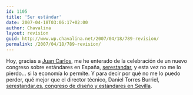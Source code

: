 ```yaml
---
id: 1105
title: 'Ser estándar'
date: 2007-04-18T03:06:17+02:00
author: Chavalina
layout: revision
guid: http://www.wp.chavalina.net/2007/04/18/789-revision/
permalink: /2007/04/18/789-revision/
---
```

Hoy, gracias a <a href="http://usalo.es/" target="_blank">Juan Carlos</a>, me he enterado de la celebración de un nuevo congreso sobre estándares en Espa&ntilde;a, <a href="http://serestandar.es/index.html" target="_blank">serestandar</a>, y esta vez no me lo pierdo… si la econom&iacute;a lo permite. Y para decir por qué no me lo puedo perder, qué mejor que el director técnico, Daniel Torres Burriel, <a href="http://www.torresburriel.com/weblog/2007/04/13/serestandares-difusion-de-los-estandares-web-y-sus-diferentes-vertientes-y-aplicaciones/" target="_blank">serestandar.es, congreso de dise&ntilde;o y estándares en Sevilla</a>.
